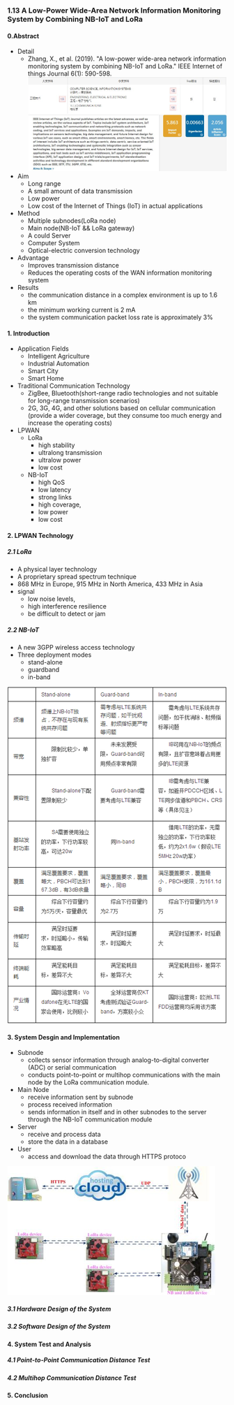 ### 1.13 A Low-Power Wide-Area Network Information Monitoring System by Combining NB-IoT and LoRa

#### 0.Abstract
- Detail
    - Zhang, X., et al. (2019). "A low-power wide-area network information monitoring system by combining NB-IoT and LoRa." IEEE Internet of things Journal 6(1): 590-598.
![](/assets/factors.jpg)
![](/assets/journal.jpg)
- Aim
    - Long range
    - A small amount of data transmission
    - Low power
    - Low cost of the Internet of Things (IoT) in actual applications
- Method
    - Multiple subnodes(LoRa node)
    - Main node(NB-IoT && LoRa gateway)
    - A could Server
    - Computer System
    - Optical-electric conversion technology
- Advantage
    - Improves transmission distance
    - Reduces the operating costs of the WAN information monitoring system
- Results 
    - the communication distance in a complex environment is up to 1.6 km
    - the minimum working current is 2 mA
    - the system communication packet loss rate is approximately 3%
    
#### 1. Introduction
- Application Fields
    - Intelligent Agriculture
    - Industrial Automation
    - Smart City
    - Smart Home
- Traditional Communication Technology
    - ZigBee, Bluetooth(short-range radio technologies and not suitable for long-range transmission scenarios)
    - 2G, 3G, 4G, and other solutions based on cellular communication (provide a wider coverage, but they consume too much energy and increase the operating costs)
- LPWAN
    - LoRa 
        - high stability
        - ultralong transmission
        - ultralow power
        - low cost 
    - NB-IoT
        - high QoS 
        - low latency 
        - strong links
        - high coverage,
        - low power
        - low cost 
        
#### 2. LPWAN Technology
##### 2.1 LoRa
- A physical layer technology
- A proprietary spread spectrum technique
- 868 MHz in Europe, 915 MHz in North America, 433 MHz in Asia
- signal
    - low noise levels, 
    - high interference resilience 
    - be difficult to detect or jam
    
##### 2.2 NB-IoT
- A new 3GPP wireless access technology 
- Three deployment modes
    - stand-alone
    - guardband
    - in-band
    
    
![](/assets/nb-iot.jpg)

#### 3. System Desgin and Implementation
- Subnode
    - collects sensor information through analog-to-digital converter (ADC) or serial communication
    - conducts point-to-point or multihop communications with the main node by the LoRa communication module. 
- Main Node
    - receive information sent by subnode 
    - process received information
    - sends information in itself and in other subnodes to the server through the NB-IoT communication module
- Server
    - receive and process data
    - store the data in a database
- User
    - access and download the data through HTTPS protoco
    
![](/assets/wholeSystem.jpg)
##### 3.1 Hardware Design of the System 
##### 3.2 Software Design of the System 

#### 4. System Test and Analysis
##### 4.1 Point-to-Point Communication Distance Test
##### 4.2 Multihop Communication Distance Test
#### 5. Conclusion